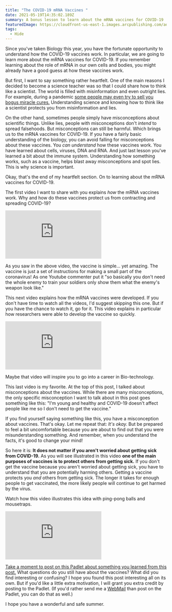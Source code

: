 ```yaml
---
title: "The COVID-19 mRNA Vaccines "
date: 2021-05-19T14:35:02.189Z
summary: A bonus lesson to learn about the mRNA vaccines for COVID-19
featuredImage: https://cloudfront-us-east-1.images.arcpublishing.com/advancelocal/TD3NFV7XVNCOLIBFH7PDHWKGPQ.png
tags:
  - Hide
---
```

Since you've taken Biology this year, you have the fortunate opportunity to understand how the COVID-19 vaccines work. In particular, we are going to learn more about the mRNA vaccines for COVID-19. If you remember learning about the role of mRNA in our own cells and bodies, you might already have a good guess at how these vaccines work.

But first, I want to say something rather heartfelt. One of the main reasons I decided to become a science teacher was so that I could share how to think like a scientist. The world is filled with misinformation and even outright lies. For example, during a pandemic [some people may even try to sell you bogus miracle cures.](https://www.webmd.com/lung/news/20200730/fda-warns-of-silver-other-bogus-covid-cures) Understanding science and knowing how to think like a scientist protects you from misinformation and lies.

On the other hand, sometimes people simply have misconceptions about scientific things. Unlike lies, people with misconceptions don't *intend* to spread falsehoods. But misconceptions can still be harmful. Which brings us to the mRNA vaccines for COVID-19. If you have a fairly basic understanding of the biology, you can avoid falling for misconceptions about these vaccines. You *can understand* how these vaccines work. You have learned about cells, viruses, DNA and RNA. And just last lesson you've learned a bit about the immune system. Understanding how something works, such as a vaccine, helps blast away misconceptions and spot lies. This is why science is important.

Okay, that's the end of my heartfelt section. On to learning about the mRNA vaccines for COVID-19.

The first video I want to share with you explains *how* the mRNA vaccines work. Why and how do these vaccines protect us from contracting and spreading COVID-19?

<div class="youtube-container"><iframe class="responsive-iframe" src="https://www.youtube.com/embed/z0kfdZ8o_j4" frameborder="0" allow="accelerometer; autoplay; clipboard-write; encrypted-media; gyroscope; picture-in-picture" allowfullscreen></iframe></div>

As you saw in the above video, the vaccine is simple... yet amazing. The vaccine is just a set of instructions for making a small part of the coronavirus! As one Youtube commenter put it "so basically you don't need the whole enemy to train your soldiers only show them what the enemy's weapon look like."

This next video explains how the mRNA vaccines were developed. If you don't have time to watch all the videos, I'd suggest skipping this one. But if you have the chance to watch it, go for it. This video explains in particular how researchers were able to develop the vaccine so quickly.

<div class="youtube-container"><iframe class="responsive-iframe" src="https://www.youtube.com/embed/-92HQA0GcI8" frameborder="0" allow="accelerometer; autoplay; clipboard-write; encrypted-media; gyroscope; picture-in-picture" allowfullscreen></iframe></div>

Maybe that video will inspire you to go into a career in Bio-technology. 

This last video is my favorite. At the top of this post, I talked about misconceptions about the vaccines. While there are many misconceptions, the only specific misconception I want to talk about in this post goes something like this: "I'm young and healthy and COVID-19 doesn't affect people like me so I don't need to get the vaccine."

If you find yourself saying something like this, you have a misconception about vaccines. That's okay. Let me repeat that: *It's okay.* But be prepared to feel a bit uncomfortable because you are about to find out that you were misunderstanding something. And remember, when you understand the facts, it's good to change your mind!

So here it is: **It does not matter if you aren't worried about getting sick from COVID-19.** As you will see illustrated in this video **one of the main purposes of vaccines is to protect others from getting sick.** If you don't get the vaccine because you aren't worried about getting sick, you have to understand that you are potentially harming others. Getting a vaccine protects you *and* others from getting sick. The longer it takes for enough people to get vaccinated, the more likely people will continue to get harmed by the virus.

Watch how this video illustrates this idea with ping-pong balls and mousetraps.

<div class="youtube-container"><iframe class="responsive-iframe" src="https://www.youtube.com/embed/Et_J8_x4qBs" frameborder="0" allow="accelerometer; autoplay; clipboard-write; encrypted-media; gyroscope; picture-in-picture" allowfullscreen></iframe></div>

[Take a moment to post on this Padlet about something you learned from this post.](https://padlet.com/MNCA/wjlmsbqlbc4pa5ap) What questions do you still have about the vaccines? What did you find interesting or confusing? I hope you found this post interesting all on its own. But if you'd like a little extra motivation, I will grant you extra credit by posting to the Padlet. (If you'd rather send me a [WebMail](https://www.connexus.com/webmail?hideHeader=true/#/composemessage?idWebuser=2786770) than post on the Padlet, you can do that as well.)

I hope you have a wonderful and safe summer.